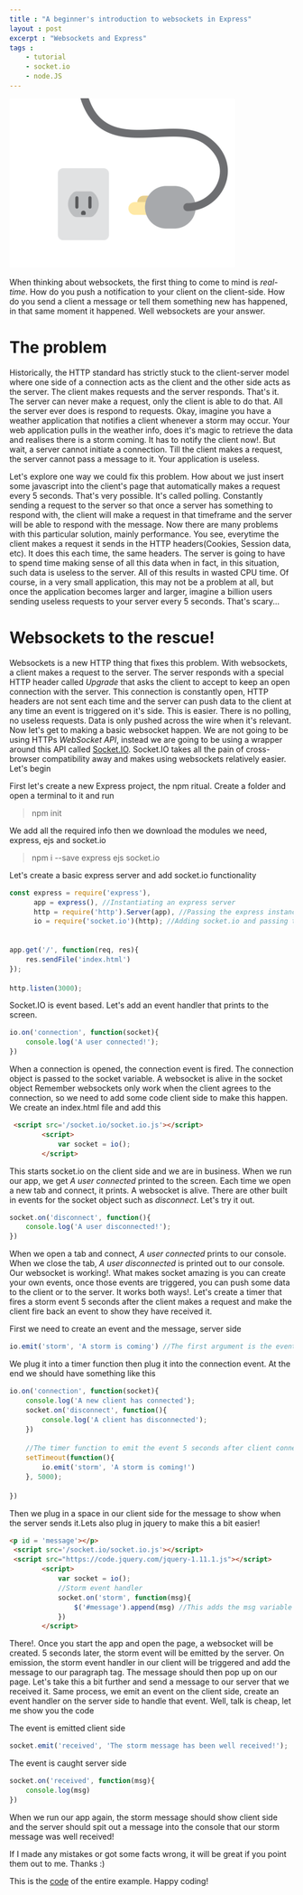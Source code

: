 ```yaml
---
title : "A beginner's introduction to websockets in Express"
layout : post
excerpt : "Websockets and Express"
tags : 
    - tutorial
    - socket.io
    - node.JS
---
```

![websockets](/assets/image/websocket-heading.gif)


When thinking about websockets, the first thing to come to mind is *real-time*. How do you push a notification
to your client on the client-side. How do you send a client a message or tell them something new has happened, in that same moment it happened. Well websockets are your answer.


# The problem
Historically, the HTTP standard has strictly stuck to the client-server model where one side of a connection acts as the client and the other side acts as the server. The client makes requests and the server responds. That's it. The server can never make a request, only the client is able to do that. All the server ever does is respond to requests. Okay, imagine you have a weather application that notifies a client whenever a storm may occur. Your web application pulls in the weather info, does it's magic to retrieve the data and realises there is a storm coming. It has to notify the client now!. But wait, a server cannot initiate a connection. Till the client makes a request, the server cannot pass a message to it. Your application is useless.

Let's explore one way we could fix this problem. How about we just insert some javascript into the client's page that automatically makes a request every 5 seconds. That's very possible. It's called polling. Constantly sending a request to the server so that once a server has something to respond with, the client will make a request in that timeframe and the server will be able to respond with the message. Now there are many problems with this particular solution, mainly performance. You see, everytime the client makes a request 
it sends in the HTTP headers(Cookies, Session data, etc). It does this each time, the same headers. The server is going to have to spend time making sense of all this data when in fact, in this situation, such data is useless to the server. All of this results in wasted CPU time. Of course, in a very small application, this may not be a problem at all, but once the application becomes larger and larger, imagine a billion users sending useless requests to your server every 5 seconds. That's scary...


# Websockets to the rescue!
Websockets is a new HTTP thing that fixes this problem. With websockets, a client makes a request to the server. The server responds with a special HTTP header called *Upgrade* that asks the client to accept to keep an open connection with the server. This connection is constantly open, HTTP headers are not sent each time and the server can push data to the client at any time an event is triggered on it's side. This is easier. There is no polling, no useless requests. Data is only pushed across the wire when it's relevant. Now let's get to making a basic websocket happen. We are not going to be using HTTPs *WebSocket API*, instead we are going to be using a wrapper around this API called [Socket.IO](https://socket.io). Socket.IO takes all the pain of cross-browser compatibility away and makes using websockets relatively easier. Let's begin


First let's create a new Express project, the npm ritual. Create a folder and open a terminal to it and run
> npm init


We add all the required info then we download the modules we need, express, ejs and socket.io


> npm i --save express ejs socket.io


Let's create a basic express server and add socket.io functionality
``` javascript
const express = require('express'),
	  app = express(), //Instantiating an express server
	  http = require('http').Server(app), //Passing the express instance to http
	  io = require('socket.io')(http); //Adding socket.io and passing the http object as an argument


app.get('/', function(req, res){
	res.sendFile('index.html')
});

http.listen(3000);
```

Socket.IO is event based. Let's add an event handler that prints to the screen.

```javascript
io.on('connection', function(socket){ 
    console.log('A user connected!');
})
```
When a connection is opened, the connection event is fired. The connection object is passed to the socket variable. A websocket is alive in the socket object
Remember websockets only work when the client agrees to the connection, so we need to add some code client side to make this happen. We create an index.html file and add this

```html
 <script src='/socket.io/socket.io.js'></script>
        <script>
            var socket = io();
        </script>
```

This starts socket.io on the client side and we are in business. When we run our app, we get *A user connected* printed to the screen. Each time we open a new tab and connect, it prints. A websocket is alive. There are other built in events for the socket object such as *disconnect*. Let's try it out.  

```javascript
socket.on('disconnect', function(){
    console.log('A user disconnected!');
})
```

When we open a tab and connect, *A user connected* prints to our console. When we close the tab, *A user disconnected* is printed out to our console. Our websocket is working!. What makes socket amazing is you can create your own events, once those events are triggered, you can push some data to the client or to the server. It works both ways!. Let's create a timer that fires a storm event 5 seconds after the client makes a request and make the client fire back an event to show they have received it.


First we need to create an event and the message, server side
```javascript
io.emit('storm', 'A storm is coming') //The first argument is the event name, second is the message
```

We plug it into a timer function then plug it into the connection event. At the end we should have something like this

```javascript
io.on('connection', function(socket){
	console.log('A new client has connected');
	socket.on('disconnect', function(){
		console.log('A client has disconnected');
	})

    //The timer function to emit the event 5 seconds after client connects
	setTimeout(function(){
		io.emit('storm', 'A storm is coming!')
	}, 5000);
		
})
```

Then we plug in a space in our client side for the message to show when the server sends it.Lets also plug in jquery to make this a bit easier!
```html
<p id = 'message'></p>
 <script src='/socket.io/socket.io.js'></script>
 <script src="https://code.jquery.com/jquery-1.11.1.js"></script>
        <script>
            var socket = io();
            //Storm event handler
            socket.on('storm', function(msg){
                $('#message').append(msg) //This adds the msg variable which contains the message in our event
            })
        </script>
```

There!. Once you start the app and open the page, a websocket will be created. 5 seconds later, the storm event will be emitted by the server. On emission, the storm event handler in our client will be triggered and add the message to our paragraph tag. The message should then pop up on our page. Let's take this a bit further and send a message to our server that we received it. Same process, we emit an event on the client side, create an event handler on the server side to handle that event. Well, talk is cheap, let me show you the code


The event is emitted client side
```javascript
socket.emit('received', 'The storm message has been well received!');
```

The event is caught server side
```javascript
socket.on('received', function(msg){
    console.log(msg)
})
```

When we run our app again, the storm message should show client side and the server should spit out a message into the console that our storm message was well received!

If I made any mistakes or got some facts wrong, it will be great if you point them out to me. Thanks :)

This is the [code](https://github.com/raajable/socketIO-example) of the entire example. Happy coding!
